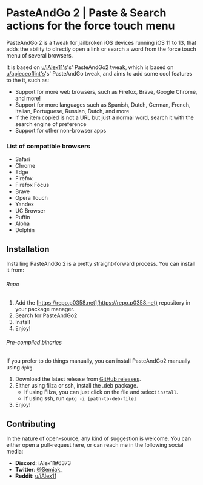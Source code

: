 # PasteAndGo 2 | Paste & Search actions for the force touch menu
PasteAndGo 2 is a tweak for jailbroken iOS devices running iOS 11 to 13, that adds the ability to directly open a link or search a word
from the force touch menu of several browsers.

It is based on [u/iAlex11's](https://reddit.com/u/iAlex11)'s' PasteAndGo2 tweak,
which is based on [u/apieceoflint's](https://reddit.com/u/apieceoflint)'s' PasteAndGo tweak, and aims to add some cool features to the it, such as:
- Support for more web browsers, such as Firefox, Brave, Google Chrome, and more!
- Support for more languages such as Spanish, Dutch, German, French, Italian, Portuguese, Russian, Dutch, and more
- If the item copied is not a URL but just a normal word, search it with the search engine of preference
- Support for other non-browser apps

### List of compatible browsers
 - Safari
 - Chrome
 - Edge
 - Firefox
 - Firefox Focus
 - Brave
 - Opera Touch
 - Yandex
 - UC Browser
 - Puffin
 - Aloha
 - Dolphin

## Installation
Installing PasteAndGo 2 is a pretty straight-forward process. You can install it from:

###### Repo
1. Add the [https://repo.p0358.net](https://repo.p0358.net) repository in your package manager.
2. Search for PasteAndGo2
3. Install
4. Enjoy!

###### Pre-compiled binaries
If you prefer to do things manually, you can install PasteAndGo2 manually using `dpkg`.

1. Download the latest release from [GitHub releases](https://github.com/p0358/PasteAndGo2/releases).
2. Either using filza or ssh, install the .deb package.
	* If using Filza, you can just click on the file and select `install`.
	* If using ssh, run `dpkg -i [path-to-deb-file]`
3. Enjoy!

## Contributing
In the nature of open-source, any kind of suggestion is welcome.
You can either open a pull-request here, or can reach me in the following social media:
* **Discord**: iAlex11#6373
* **Twitter**: [@Semiak_](https://twitter.com/Semiak_)
* **Reddit**: [u/iAlex11](https://reddit.com/u/iAlex11)